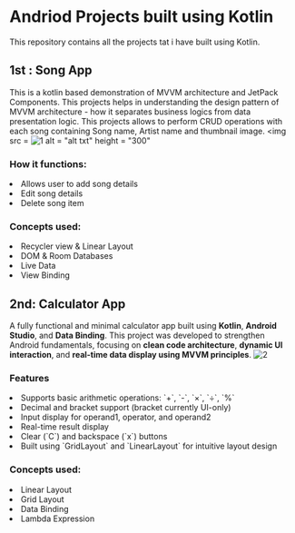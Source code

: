 # Andriod Projects built using Kotlin
This repository contains all the projects tat i have built using Kotlin. 
## 1st : Song App
This is a kotlin based demonstration of MVVM architecture and JetPack Components. This projects helps in understanding the design pattern of MVVM architecture -
how it separates business logics from data presentation logic. This projects allows to perform CRUD operations with each song containing Song name, Artist name and thumbnail image.
<img src = ![1](https://github.com/user-attachments/assets/d6161f9d-ed52-4570-b751-309808bfad25) alt = "alt txt" height = "300"
>

### How it functions:
<li> Allows user to add song details </li>
<li> Edit song details </li>
<li> Delete song item </li>

### Concepts used:
<li> Recycler view & Linear Layout </li>
<li> DOM & Room Databases </li>
<li> Live Data </li>
<li> View Binding </li>



## 2nd: Calculator App
A fully functional and minimal calculator app built using **Kotlin**, **Android Studio**, and **Data Binding**.
This project was developed to strengthen Android fundamentals, focusing on **clean code architecture**, **dynamic UI interaction**, and **real-time data display using MVVM principles**.
![2](https://github.com/user-attachments/assets/6eea3af4-dd26-42b2-afd7-effa570d5ea9)

### Features
<li> Supports basic arithmetic operations: `+`, `-`, `×`, `÷`, `%`</li>
<li> Decimal and bracket support (bracket currently UI-only)</li>
<li> Input display for operand1, operator, and operand2</li>
<li> Real-time result display</li>
<li> Clear (`C`) and backspace (`x`) buttons</li>
<li> Built using `GridLayout` and `LinearLayout` for intuitive layout design</li>

### Concepts used:
<li> Linear Layout</li>
<li> Grid Layout</li>
<li> Data Binding</li>
<li> Lambda Expression</li>

